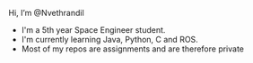  Hi, I’m @Nvethrandil
- I'm a 5th year Space Engineer student.
- I'm currently learning Java, Python, C and ROS.
- Most of my repos are assignments and are therefore private

<!---
Nvethrandil/Nvethrandil is a ✨ special ✨ repository because its `README.md` (this file) appears on your GitHub profile.
You can click the Preview link to take a look at your changes.
--->
